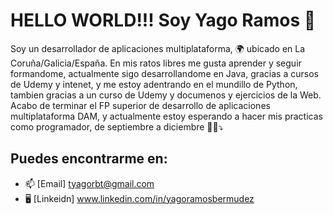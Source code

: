 # HELLO WORLD!!! Soy Yago Ramos 👋

Soy un desarrollador de aplicaciones multiplataforma, 🌍 ubicado en La Coruña/Galicia/España. 
En mis ratos libres me gusta aprender y seguir formandome, actualmente sigo desarrollandome en Java, gracias a cursos de Udemy y intenet, y me estoy adentrando en el mundillo de Python, tambien gracias a un curso de Udemy y documenos y ejercicios de la Web.
Acabo de terminar el FP superior de desarrollo de aplicaciones multiplataforma DAM, y actualmente estoy esperando a hacer mis practicas como programador, de septiembre a diciembre 👀👀⤵️

## Puedes encontrarme en: 
- 📫 [Email] tyagorbt@gmail.com
- 🖥️ [Linkeidn] www.linkedin.com/in/yagoramosbermudez
